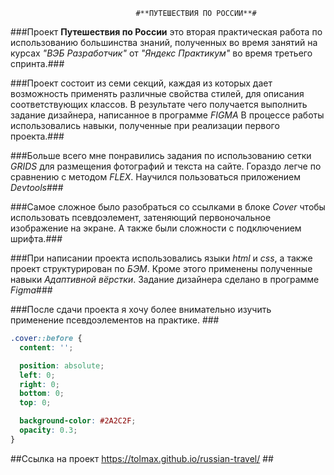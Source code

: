                                 #**ПУТЕШЕСТВИЯ ПО РОССИИ**#


###Проект **Путешествия по России** это вторая практическая работа по использованию большинства знаний, полученных во время занятий на курсах *"ВЭБ Разработчик"* от *"Яндекс Практикум"* во время третьего спринта.### 

###Проект состоит из семи секций, каждая из которых дает возможность применять различные свойства стилей, для описания соответствующих классов. В результате чего получается выполнить задание дизайнера, написанное в программе *FIGMA* В процессе работы использовались навыки, полученные при реализации первого проекта.###

###Больше всего мне понравились задания по использованию сетки *GRIDS* для размещения фотографий и текста на сайте. Гораздо легче по сравнению с методом *FLEX*. Научился пользоваться приложением *Devtools*###

###Самое сложное было разобраться со ссылками в блоке *Cover* чтобы использовать псевдоэлемент, затеняющий первоночальное изображение на экране. А также были сложности с подключением шрифта.###

###При написании проекта использовались языки *html* и *css*, а также проект структурирован по *БЭМ*. Кроме этого применены полученные навыки *Адаптивной вёрстки*. Задание дизайнера сделано в программе *Figma*###

###После сдачи проекта я хочу более внимательно изучить применение псевдоэлементов на практике. ###
```css
.cover::before {
  content: '';

  position: absolute;
  left: 0;
  right: 0;
  bottom: 0;
  top: 0;

  background-color: #2A2C2F;
  opacity: 0.3;
}
```
##Ссылка на проект https://tolmax.github.io/russian-travel/ ##

